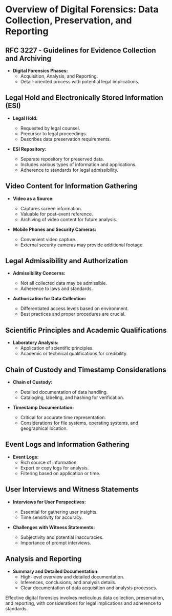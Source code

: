 # Overview of Digital Forensics: Data Collection, Preservation, and Reporting

## RFC 3227 - Guidelines for Evidence Collection and Archiving

- **Digital Forensics Phases:**
	- Acquisition, Analysis, and Reporting.
	- Detail-oriented process with potential legal implications.

## Legal Hold and Electronically Stored Information (ESI)

- **Legal Hold:**
	- Requested by legal counsel.
	- Precursor to legal proceedings.
	- Describes data preservation requirements.

- **ESI Repository:**
	- Separate repository for preserved data.
	- Includes various types of information and applications.
	- Adherence to standards for legal admissibility.

## Video Content for Information Gathering

- **Video as a Source:**
	- Captures screen information.
	- Valuable for post-event reference.
	- Archiving of video content for future analysis.

- **Mobile Phones and Security Cameras:**
	- Convenient video capture.
	- External security cameras may provide additional footage.

## Legal Admissibility and Authorization

- **Admissibility Concerns:**
	- Not all collected data may be admissible.
	- Adherence to laws and standards.

- **Authorization for Data Collection:**
	- Differentiated access levels based on environment.
	- Best practices and proper procedures are crucial.

## Scientific Principles and Academic Qualifications

- **Laboratory Analysis:**
	- Application of scientific principles.
	- Academic or technical qualifications for credibility.

## Chain of Custody and Timestamp Considerations

- **Chain of Custody:**
	- Detailed documentation of data handling.
	- Cataloging, labeling, and hashing for verification.

- **Timestamp Documentation:**
	- Critical for accurate time representation.
	- Considerations for file systems, operating systems, and geographical location.

## Event Logs and Information Gathering

- **Event Logs:**
	- Rich source of information.
	- Export or copy logs for analysis.
	- Filtering based on application or time.

## User Interviews and Witness Statements

- **Interviews for User Perspectives:**
	- Essential for gathering user insights.
	- Time sensitivity for accuracy.

- **Challenges with Witness Statements:**
	- Subjectivity and potential inaccuracies.
	- Importance of prompt interviews.

## Analysis and Reporting

- **Summary and Detailed Documentation:**
	- High-level overview and detailed documentation.
	- Inferences, conclusions, and analysis details.
	- Clear documentation of data acquisition and analysis processes.

Effective digital forensics involves meticulous data collection, preservation, and reporting, with considerations for legal implications and adherence to standards.
